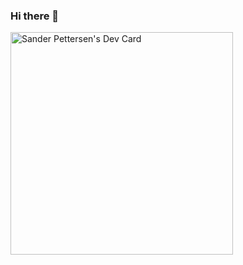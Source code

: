 ### Hi there 👋

<!--
**Pettersen3008/Pettersen3008** is a ✨ _special_ ✨ repository because its `README.md` (this file) appears on your GitHub profile.

Here are some ideas to get you started:

- 🔭 I’m currently working on ...
- 🌱 I’m currently learning ...
- 👯 I’m looking to collaborate on ...
- 🤔 I’m looking for help with ...
- 💬 Ask me about ...
- 📫 How to reach me: ...
- 😄 Pronouns: ...
- ⚡ Fun fact: ...
-->

<a href="https://app.daily.dev/pettersen3008"><img src="https://api.daily.dev/devcards/v2/5aoaoCLCSM6YlUPyCJK6f.png?r=5x8" width="356" alt="Sander Pettersen's Dev Card"/></a>
